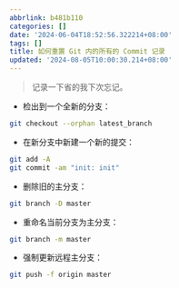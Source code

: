 ```yaml
---
abbrlink: b481b110
categories: []
date: '2024-06-04T18:52:56.322214+08:00'
tags: []
title: 如何重置 Git 内的所有的 Commit 记录
updated: '2024-08-05T10:00:30.214+08:00'
---
```

> 记录一下省的我下次忘记。

- 检出到一个全新的分支：

```bash
git checkout --orphan latest_branch
```

- 在新分支中新建一个新的提交：

```bash
git add -A
git commit -am "init: init"
```

- 删除旧的主分支：

```bash
git branch -D master
```

- 重命名当前分支为主分支：

```bash
git branch -m master
```

- 强制更新远程主分支：

```bash
git push -f origin master
```
